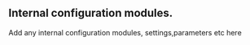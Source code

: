 ## Internal configuration modules.
Add any internal configuration modules, settings,parameters etc here